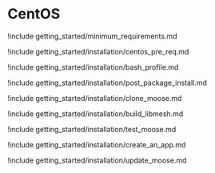# CentOS

!include getting_started/minimum_requirements.md

!include getting_started/installation/centos_pre_req.md

!include getting_started/installation/bash_profile.md

!include getting_started/installation/post_package_install.md

!include getting_started/installation/clone_moose.md

!include getting_started/installation/build_libmesh.md

!include getting_started/installation/test_moose.md

!include getting_started/installation/create_an_app.md

!include getting_started/installation/update_moose.md
